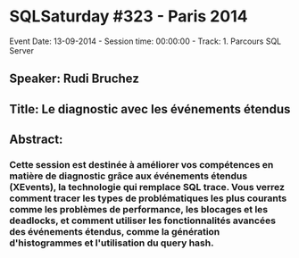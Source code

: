 # SQLSaturday #323 - Paris 2014
Event Date: 13-09-2014 - Session time: 00:00:00 - Track: 1. Parcours SQL Server
## Speaker: Rudi Bruchez
## Title: Le diagnostic avec les événements étendus
## Abstract:
### Cette session est destinée à améliorer vos compétences en matière de diagnostic grâce aux événements étendus (XEvents), la technologie qui remplace SQL trace. Vous verrez comment tracer les types de problématiques les plus courants comme les problèmes de performance, les blocages et les deadlocks, et comment utiliser les fonctionnalités avancées des événements étendus, comme la génération d'histogrammes et l'utilisation du query hash.
